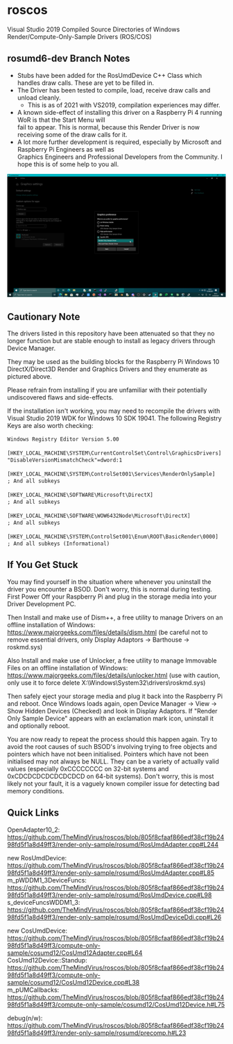 # roscos
Visual Studio 2019 Compiled Source Directories of Windows Render/Compute-Only-Sample Drivers (ROS/COS)

## rosumd6-dev Branch Notes
 * Stubs have been added for the RosUmdDevice C++ Class which handles draw calls. These are yet to be filled in.
 * The Driver has been tested to compile, load, receive draw calls and unload cleanly.
   - This is as of 2021 with VS2019, compilation experiences may differ.
 * A known side-effect of installing this driver on a Raspberry Pi 4 running WoR is that the Start Menu will \
   fail to appear. This is normal, because this Render Driver is now receiving some of the draw calls for it.
 * A lot more further development is required, especially by Microsoft and Raspberry Pi Engineers as well as \
   Graphics Engineers and Professional Developers from the Community. I hope this is of some help to you all.

![highperformance](https://github.com/themindvirus/roscos/blob/roskmd-dev/highperformance.png)

## Cautionary Note
The drivers listed in this repository have been attenuated so that they no longer function but are stable enough to install as legacy drivers through Device Manager.

They may be used as the building blocks for the Raspberry Pi Windows 10 DirectX/Direct3D Render and Graphics Drivers and they enumerate as pictured above.

Please refrain from installing if you are unfamiliar with their potentially undiscovered flaws and side-effects.

If the installation isn't working, you may need to recompile the drivers with Visual Studio 2019 WDK for Windows 10 SDK 19041. The following Registry Keys are also worth checking:

```
Windows Registry Editor Version 5.00

[HKEY_LOCAL_MACHINE\SYSTEM\CurrentControlSet\Control\GraphicsDrivers]
"DisableVersionMismatchCheck"=dword:1

[HKEY_LOCAL_MACHINE\SYSTEM\ControlSet001\Services\RenderOnlySample]
; And all subkeys

[HKEY_LOCAL_MACHINE\SOFTWARE\Microsoft\DirectX]
; And all subkeys

[HKEY_LOCAL_MACHINE\SOFTWARE\WOW6432Node\Microsoft\DirectX]
; And all subkeys

[HKEY_LOCAL_MACHINE\SYSTEM\ControlSet001\Enum\ROOT\BasicRender\0000]
; And all subkeys (Informational)
```

## If You Get Stuck
You may find yourself in the situation where whenever you uninstall the driver you encounter a BSOD. Don't worry, this is normal during testing.
First Power Off your Raspberry Pi and plug in the storage media into your Driver Development PC.

Then Install and make use of Dism++, a free utility to manage Drivers on an offline installation of Windows: \
https://www.majorgeeks.com/files/details/dism.html (be careful not to remove essential drivers, only Display Adaptors -> Barthouse -> roskmd.sys)

Also Install and make use of Unlocker, a free utility to manage Immovable Files on an offline installation of Windows: \
https://www.majorgeeks.com/files/details/unlocker.html (use with caution, only use it to force delete X:\Windows\System32\drivers\roskmd.sys)

Then safely eject your storage media and plug it back into the Raspberry Pi and reboot.
Once Windows loads again, open Device Manager -> View -> Show Hidden Devices (Checked) and look in Display Adaptors.
If "Render Only Sample Device" appears with an exclamation mark icon, uninstall it and optionally reboot.

You are now ready to repeat the process should this happen again.
Try to avoid the root causes of such BSOD's involving trying to free objects and pointers which have not been initialised.
Pointers which have not been initialised may not always be NULL. They can be a variety of actually valid values (especially 0xCCCCCCCC on 32-bit systems and 0xCDCDCDCDCDCDCDCD on 64-bit systems). Don't worry, this is most likely not your fault, it is a vaguely known compiler issue for detecting bad memory conditions.

## Quick Links
OpenAdapter10_2: https://github.com/TheMindVirus/roscos/blob/805f8cfaaf866edf38cf19b2498fd5f1a8d49ff3/render-only-sample/rosumd/RosUmdAdapter.cpp#L244

new RosUmdDevice: https://github.com/TheMindVirus/roscos/blob/805f8cfaaf866edf38cf19b2498fd5f1a8d49ff3/render-only-sample/rosumd/RosUmdAdapter.cpp#L85 \
m_pWDDM1_3DeviceFuncs: https://github.com/TheMindVirus/roscos/blob/805f8cfaaf866edf38cf19b2498fd5f1a8d49ff3/render-only-sample/rosumd/RosUmdDevice.cpp#L98 \
s_deviceFuncsWDDM1_3: https://github.com/TheMindVirus/roscos/blob/805f8cfaaf866edf38cf19b2498fd5f1a8d49ff3/render-only-sample/rosumd/RosUmdDeviceDdi.cpp#L26

new CosUmdDevice: https://github.com/TheMindVirus/roscos/blob/805f8cfaaf866edf38cf19b2498fd5f1a8d49ff3/compute-only-sample/cosumd12/CosUmd12Adapter.cpp#L64 \
CosUmd12Device::Standup: https://github.com/TheMindVirus/roscos/blob/805f8cfaaf866edf38cf19b2498fd5f1a8d49ff3/compute-only-sample/cosumd12/CosUmd12Device.cpp#L38 \
m_pUMCallbacks: https://github.com/TheMindVirus/roscos/blob/805f8cfaaf866edf38cf19b2498fd5f1a8d49ff3/compute-only-sample/cosumd12/CosUmd12Device.h#L75

debug(n/w): https://github.com/TheMindVirus/roscos/blob/805f8cfaaf866edf38cf19b2498fd5f1a8d49ff3/render-only-sample/rosumd/precomp.h#L23
